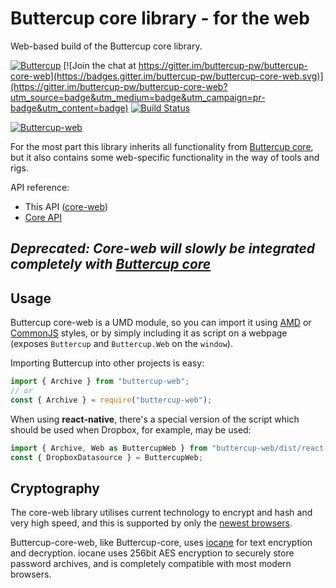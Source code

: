 # Buttercup core library - for the web
Web-based build of the Buttercup core library.

[![Buttercup](https://cdn.rawgit.com/buttercup-pw/buttercup-assets/6582a033/badge/buttercup-slim.svg)](https://buttercup.pw) [![Join the chat at https://gitter.im/buttercup-pw/buttercup-core-web](https://badges.gitter.im/buttercup-pw/buttercup-core-web.svg)](https://gitter.im/buttercup-pw/buttercup-core-web?utm_source=badge&utm_medium=badge&utm_campaign=pr-badge&utm_content=badge) [![Build Status](https://travis-ci.org/buttercup/buttercup-core-web.svg?branch=master)](https://travis-ci.org/buttercup/buttercup-core-web)

[![Buttercup-web](https://nodei.co/npm/buttercup-web.png?downloads=true&downloadRank=true&stars=true)](https://www.npmjs.com/package/buttercup-web)

For the most part this library inherits all functionality from [Buttercup core](https://github.com/buttercup-pw/buttercup-core), but it also contains some web-specific functionality in the way of tools and rigs.

API reference:

 * This API ([core-web](API.md))
 * [Core API](https://github.com/buttercup/buttercup-core/blob/master/doc/api.md)
 
## _**Deprecated**: Core-web will slowly be integrated completely with [Buttercup core](https://github.com/buttercup/buttercup-core/)_

## Usage
Buttercup core-web is a UMD module, so you can import it using [AMD](http://requirejs.org/docs/whyamd.html#amd) or [CommonJS](http://requirejs.org/docs/whyamd.html#commonjs) styles, or by simply including it as script on a webpage (exposes `Buttercup` and `Buttercup.Web` on the `window`).

Importing Buttercup into other projects is easy:

```javascript
import { Archive } from "buttercup-web";
// or
const { Archive } = require("buttercup-web");
```

When using **react-native**, there's a special version of the script which should be used when Dropbox, for example, may be used:

```javascript
import { Archive, Web as ButtercupWeb } from "buttercup-web/dist/react-native-buttercup.min.js";
const { DropboxDatasource } = ButtercupWeb;
```

## Cryptography
The core-web library utilises current technology to encrypt and hash and very high speed, and this is supported by only the [newest browsers](https://developer.mozilla.org/en-US/docs/Web/API/SubtleCrypto#Browser_compatibility).

Buttercup-core-web, like Buttercup-core, uses [iocane](https://github.com/perry-mitchell/iocane) for text encryption and decryption. iocane uses 256bit AES encryption to securely store password archives, and is completely compatible with most modern browsers.
